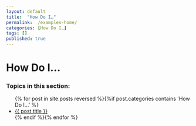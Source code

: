 ```yaml
---
layout: default
title:  "How Do I…"
permalink:  /examples-home/
categories: [How Do I…]
tags: []
published: true
---
```


<div data-type="part" class="hsecpart" data-hederis-type="hsecpart" id="examples-home" data-pi-attrs="id: examples-home" role="doc-part" data-author-name=" " data-book-title=" " title="How Do I&#x2026;"><h1 data-hederis-type="hblkchaptitle" class="hblkchaptitle" id="pRctJWKbf">How Do I&#8230;</h1><h3>Topics in this section:</h3><ul class="">{% for post in site.posts reversed %}{%if post.categories contains 'How Do I&#8230;' %}<li class=""><a class="" href="{{ post.url }}">{{ post.title }}</a></li>{% endif %}{% endfor %}</ul></div>